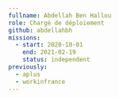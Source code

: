 ```yaml
---
fullname: Abdellah Ben Hallou
role: Chargé de déploiement 
github: abdellahbh
missions:
  - start: 2020-10-01
    end: 2021-02-19
    status: independent
previously:
  - aplus
  - workinfrance
---
```

